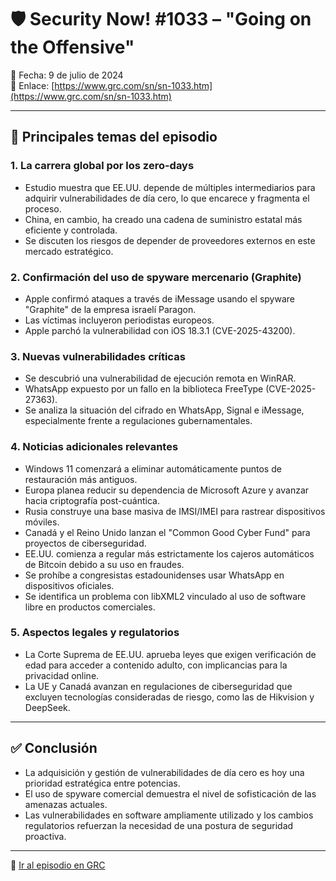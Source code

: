 # 🛡️ Security Now! #1033 – "Going on the Offensive"

📅 Fecha: 9 de julio de 2024  
🔗 Enlace: [https://www.grc.com/sn/sn-1033.htm](https://www.grc.com/sn/sn-1033.htm)

---

## 🧠 Principales temas del episodio

### 1. La carrera global por los zero-days
- Estudio muestra que EE.UU. depende de múltiples intermediarios para adquirir vulnerabilidades de día cero, lo que encarece y fragmenta el proceso.
- China, en cambio, ha creado una cadena de suministro estatal más eficiente y controlada.
- Se discuten los riesgos de depender de proveedores externos en este mercado estratégico.

### 2. Confirmación del uso de spyware mercenario (Graphite)
- Apple confirmó ataques a través de iMessage usando el spyware "Graphite" de la empresa israelí Paragon.
- Las víctimas incluyeron periodistas europeos.
- Apple parchó la vulnerabilidad con iOS 18.3.1 (CVE-2025-43200).

### 3. Nuevas vulnerabilidades críticas
- Se descubrió una vulnerabilidad de ejecución remota en WinRAR.
- WhatsApp expuesto por un fallo en la biblioteca FreeType (CVE-2025-27363).
- Se analiza la situación del cifrado en WhatsApp, Signal e iMessage, especialmente frente a regulaciones gubernamentales.

### 4. Noticias adicionales relevantes
- Windows 11 comenzará a eliminar automáticamente puntos de restauración más antiguos.
- Europa planea reducir su dependencia de Microsoft Azure y avanzar hacia criptografía post-cuántica.
- Rusia construye una base masiva de IMSI/IMEI para rastrear dispositivos móviles.
- Canadá y el Reino Unido lanzan el "Common Good Cyber Fund" para proyectos de ciberseguridad.
- EE.UU. comienza a regular más estrictamente los cajeros automáticos de Bitcoin debido a su uso en fraudes.
- Se prohíbe a congresistas estadounidenses usar WhatsApp en dispositivos oficiales.
- Se identifica un problema con libXML2 vinculado al uso de software libre en productos comerciales.

### 5. Aspectos legales y regulatorios
- La Corte Suprema de EE.UU. aprueba leyes que exigen verificación de edad para acceder a contenido adulto, con implicancias para la privacidad online.
- La UE y Canadá avanzan en regulaciones de ciberseguridad que excluyen tecnologías consideradas de riesgo, como las de Hikvision y DeepSeek.

---

## ✅ Conclusión
- La adquisición y gestión de vulnerabilidades de día cero es hoy una prioridad estratégica entre potencias.
- El uso de spyware comercial demuestra el nivel de sofisticación de las amenazas actuales.
- Las vulnerabilidades en software ampliamente utilizado y los cambios regulatorios refuerzan la necesidad de una postura de seguridad proactiva.

---

🔗 [Ir al episodio en GRC](https://www.grc.com/sn/sn-1033.htm)
